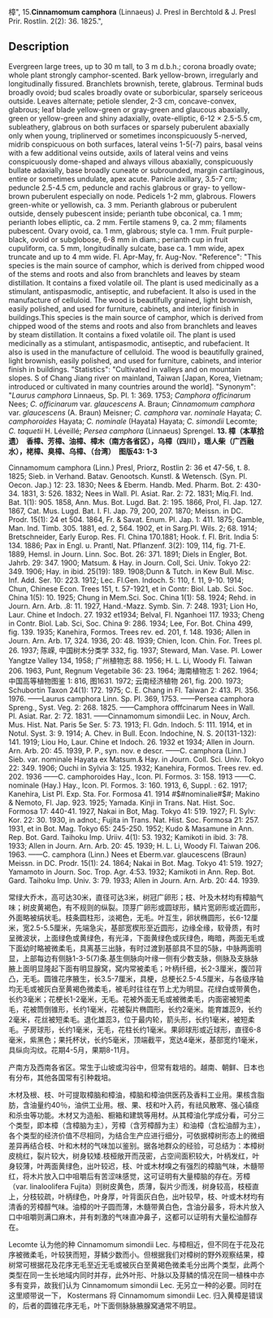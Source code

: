樟",
15.**Cinnamomum camphora** (Linnaeus) J. Presl in Berchtold & J. Presl Prir. Rostlin. 2(2): 36. 1825.",

## Description
Evergreen large trees, up to 30 m tall, to 3 m d.b.h.; corona broadly ovate; whole plant strongly camphor-scented. Bark yellow-brown, irregularly and longitudinally fissured. Branchlets brownish, terete, glabrous. Terminal buds broadly ovoid; bud scales broadly ovate or suborbicular, sparsely sericeous outside. Leaves alternate; petiole slender, 2-3 cm, concave-convex, glabrous; leaf blade yellow-green or gray-green and glaucous abaxially, green or yellow-green and shiny adaxially, ovate-elliptic, 6-12 × 2.5-5.5 cm, subleathery, glabrous on both surfaces or sparsely puberulent abaxially only when young, triplinerved or sometimes inconspicuously 5-nerved, midrib conspicuous on both surfaces, lateral veins 1-5(-7) pairs, basal veins with a few additional veins outside, axils of lateral veins and veins conspicuously dome-shaped and always villous abaxially, conspicuously bullate adaxially, base broadly cuneate or subrounded, margin cartilaginous, entire or sometimes undulate, apex acute. Panicle axillary, 3.5-7 cm; peduncle 2.5-4.5 cm, peduncle and rachis glabrous or gray- to yellow-brown puberulent especially on node. Pedicels 1-2 mm, glabrous. Flowers green-white or yellowish, ca. 3 mm. Perianth glabrous or puberulent outside, densely pubescent inside; perianth tube obconical, ca. 1 mm; perianth lobes elliptic, ca. 2 mm. Fertile stamens 9, ca. 2 mm; filaments pubescent. Ovary ovoid, ca. 1 mm, glabrous; style ca. 1 mm. Fruit purple-black, ovoid or subglobose, 6-8 mm in diam.; perianth cup in fruit cupuliform, ca. 5 mm, longitudinally sulcate, base ca. 1 mm wide, apex truncate and up to 4 mm wide. Fl. Apr-May, fr. Aug-Nov.
  "Reference": "This species is the main source of camphor, which is derived from chipped wood of the stems and roots and also from branchlets and leaves by steam distillation. It contains a fixed volatile oil. The plant is used medicinally as a stimulant, antispasmodic, antiseptic, and rubefacient. It also is used in the manufacture of celluloid. The wood is beautifully grained, light brownish, easily polished, and used for furniture, cabinets, and interior finish in buildings.This species is the main source of camphor, which is derived from chipped wood of the stems and roots and also from branchlets and leaves by steam distillation. It contains a fixed volatile oil. The plant is used medicinally as a stimulant, antispasmodic, antiseptic, and rubefacient. It also is used in the manufacture of celluloid. The wood is beautifully grained, light brownish, easily polished, and used for furniture, cabinets, and interior finish in buildings.
  "Statistics": "Cultivated in valleys and on mountain slopes. S of Chang Jiang river on mainland, Taiwan [Japan, Korea, Vietnam; introduced or cultivated in many countries around the world].
  "Synonym": "*Laurus camphora* Linnaeus, Sp. Pl. 1: 369. 1753; *Camphora officinarum* Nees; *C. officinarum* var. *glaucescens* A. Braun; *Cinnamomum camphora* var. *glaucescens* (A. Braun) Meisner; *C. camphora* var. *nominale* Hayata; *C. camphoroides* Hayata; *C. nominale* (Hayata) Hayata; *C. simondii* Lecomte; *C. taquetii* H. Léveillé; *Persea camphora* (Linnaeus) Sprengel.
**13. 樟（本草拾遗）　香樟、芳樟、油樟、樟木（南方各省区），乌樟（四川），瑶人柴（广西融水），栳樟、臭樟、乌樟、（台湾）　图版43: 1-3**

Cinnamomum camphora (Linn.) Presl, Priorz, Rostlin 2: 36 et 47-56, t. 8. 1825; Sieb. in Verhand. Batav. Genootsch. Kunstl. & Wetensch. (Syn. Pl. Oecon. Jap.) 12: 23. 1830; Nees & Eberm. Handb. Med. Pharm. Bot. 2: 430-34. 1831, 3: 526. 1832; Nees in Wall. Pl. Asiat. Rar. 2: 72. 1831; Miq.Fl. Ind. Bat. 1(1): 905. 1858, Ann. Mus. Bot. Lugd. Bat. 2: 195. 1866, Prol, Fl. Jap. 127. 1867, Cat. Mus. Lugd. Bat. I. Fl. Jap. 79, 200, 207. 1870; Meissn. in DC. Prodr. 15(1): 24 et 504. 1864, Fr. & Savat. Enum. Pl. Jap. 1: 411. 1875; Gamble, Man. Ind. Timb. 305. 1881, ed. 2, 564. 1902, et in Sarg.Pl. Wils. 2; 68. 1914; Bretschneider, Early Europ. Res. Fl. China 170.1881; Hook. f. Fl. Brit. India 5: 134. 1886; Pax in Engl. u. Prantl, Nat. Pflanzenf. 3(2): 109, 114, fig. 71-E. 1889, Hemsl. in Journ. Linn. Soc. Bot. 26: 371. 1891; Diels in Engler, Bot. Jahrb. 29: 347. 1900; Matsum. & Hay. in Journ. Coll, Sci. Univ. Tokyo 22: 349. 1906; Hay. in ibid. 25(19): 189. 1908;Dunn & Tutch. in Kew Bull. Misc. Inf. Add. Ser. 10: 223. 1912; Lec. Fl.Gen. Indoch. 5: 110, f. 11, 9-10. 1914; Chun, Chinese Econ. Trees 151, t. 57-1921, et in Contr: Biol. Lab. Sci. Soc. China 1(5): 10. 1925; Chung in Mem.Sci. Soc. China 1(1): 58. 1924; Rehd. in Journ. Arn. Arb. .8: 11. 1927, Hand.-Mazz. Symb. Sin. 7: 248. 1931; Lion Ho, Laur. Chine et Indoch. 27. 1932 et1934; Belval, Fl. Nganhoei 117. 1933; Cheng in Contr. Biol. Lab. Sci, Soc. China 9: 286. 1934; Lee, For. Bot. China 499, fig. 139. 1935; Kanehira, Formos. Trees rev. ed. 201, f. 148. 1936; Allen in Journ. Arn. Arb. 17, 324. 1936, 20: 48. 1939; Chien, Icon. Chin. For. Trees pl. 26. 1937; 陈嵘, 中国树木分类学 332, fig. 1937; Steward, Man. Vase. Pl. Lower Yangtze Valley 134, 1958; 广州植物志 88. 1956; H. L. Li, Woody Fl. Taiwan 206. 1963, Punt, Regnum Vegetabile 36: 23. 1964; 海南植物志 1: 262. 1964; 中国高等植物图鉴 1: 816, 图1631. 1972; 云南经济植物 261, fig. 200. 1973; Schubortin Taxon 24(1): 172. 1975; C. E. Chang in Fl. Taiwan 2: 413. Pl. 356. 1976. ——Laurus camphora Linn. Sp. Pl. 369, 1753. ——Persea camphora Spreng., Syst. Veg. 2: 268. 1825. ——Camphora offfcinarum Nees in Wall. Pl. Asiat. Rar. 2: 72. 1831. ——Cinnamomum simondii Lec. in Nouv, Arch. Mus. Hist. Nat. Paris 5e Ser. 5: 73. 1913; Fl. Gdn. Indoch. 5: 111. 1914, et in Notul. Syst. 3: 9. 1914; A. Chev. in Bull. Econ. Indochine, N. S. 20(131-132): 141. 1919; Liou Ho, Laur. Chine et Indoch. 26. 1932 et 1934; Allen in Journ. Arn. Arb. 20: 45. 1939, P. P., syn. nov. e descr. ——C. camphora (Linn.) Sieb. var. nominale Hayata ex Matsum.& Hay. in Journ. Coll. Sci. Univ. Tokyo 22: 349. 1906; Ouchi in Sylvia 3: 125. 1932; Kanehira, Formos. Trees rev. ed. 202. 1936 ——C. camphoroides Hay., Icon. Pl. Formos. 3: 158. 1913 ——C. nominale (Hay.) Hay., Icon. Pl. Formos. 3: 160. 1913, 6, Suppl. : 62. 1917; Kanehira, List Pl. Exp. Sta. For. Formosa 41. 1914 #$#nominalie#$#; Makino & Nemoto, Fl. Jap. 923. 1925; Yamada. Kinji in Trans. Nat. Hist. Soc. Formosa 17: 440-41. 1927, Nakai in Bot, Mag. Tokyo 41: 519. 1927; Fl. Sylv: Kor. 22: 30. 1930, in adnot.; Fujita in Trans. Nat. Hist. Soc. Formosa 21: 257. 1931, et in Bot. Mag. Tokyo 65: 245-250. 1952; Kudo & Masamune in Ann. Rep. Bot. Gard. Taihoku Imp. Uriiv. 4(1): 53. 1932; Kamikoti in ibid. 3: 78. 1933; Allen in Journ. Arn. Arb. 20: 45. 1939; H. L. Li, Woody Fl. Taiwan 206. 1963. ——C. camphora (Linn.) Nees et Eberm.var. glaucescens (Braun) Meissn. in DC. Prodr. 15(1): 24. 1864; Nakai in Bot. Mag. Tokyo 41: 519. 1927; Yamamoto in Journ. Soc. Trop. Agr. 4:53. 1932; Kamikoti in Ann. Rep. Bot. Gard. Taihoku Imp. Univ. 3: 79. 1933; Allen in Journ. Arn. Arb. 20: 44. 1939.

常绿大乔木，高可达30米，直径可达3米，树冠广卵形；枝、叶及木材均有樟脑气味；树皮黄褐色，有不规则的纵裂。顶芽广卵形或圆球形，鳞片宽卵形或近圆形，外面略被绢状毛。枝条圆柱形，淡褐色，无毛。叶互生，卵状椭圆形，长6-12厘米，宽2.5-5.5厘米，先端急尖，基部宽楔形至近圆形，边缘全缘，软骨质，有时呈微波状，上面绿色或黄绿色，有光泽，下面黄绿色或灰绿色，晦暗，两面无毛或下面幼时略被微柔毛，具离基三出脉，有时过渡到基部具不显的5脉，中脉两面明显，上部每边有侧脉1-3-5(7)条.基生侧脉向叶缘一侧有少数支脉，侧脉及支脉脉腋上面明显隆起下面有明显腺窝，窝内常被柔毛；叶柄纤细，长2-3厘米，腹凹背凸，无毛。圆锥花序腋生，长3.5-7厘米，具梗，总梗长2.5-4.5厘米，与各级序轴均无毛或被灰白至黄褐色微柔毛，被毛时往往在节上尤为明显。花绿白或带黄色，长约3毫米；花梗长1-2毫米，无毛。花被外面无毛或被微柔毛，内面密被短柔毛，花被筒倒锥形，长约1毫米，花被裂片椭圆形，长约2毫米。能育雄蕊9，长约2毫米，花丝被短柔毛。退化雄蕊3，位于最内轮，箭头形，长约1毫米，被短柔毛。子房球形，长约1毫米，无毛，花柱长约1毫米。果卵球形或近球形，直径6-8毫米，紫黑色；果托杯状，长约5毫米，顶端截平，宽达4毫米，基部宽约1毫米，具纵向沟纹。花期4-5月，果期8-11月。

产南方及西南各省区。常生于山坡或沟谷中，但常有栽培的。越南、朝鲜、日本也有分布，其他各国常有引种栽培。

木材及根、枝、叶可提取樟脑和樟油，樟脑和樟油供医药及香料工业用。果核含脂肪，含油量约40％，油供工业用。根、果、枝和叶入药，有祛风散寒、强心镇痉和杀虫等功能。木材又为造船、橱箱和建筑等用材。从其樟油化学成分看，可分三个类型，即本樟（含樟脑为主），芳樟（含芳樟醇为主）和油樟（含松油醇为主），各个类型的经济价值不尽相同，为结合生产应进行细分，可依据樟树形态上的微细差异再结合枝、叶和木材的气味加以鉴别。据各地群众的经验，可总结为：本樟树皮桃红，裂片较大，树身较矮.枝桠敞开而茂密，占空间面积较大，叶柄发红，叶身较薄，叶两面黄绿色，出叶较迟，枝、叶或木材嗅之有强烈的樟脑气味，木髓带红，将木片放入口中咀嚼后有苦涩味感觉，这可证明有大量樟脑的存在。芳樟（var. linaloolifera Fujita）则树皮黄色，质薄，裂片少而浅，树身较高，枝桠直上，分枝较疏，叶柄绿色，叶身厚，叶背面灰白色，出叶较早，枝、叶或木材均有清香的芳樟醇气味。油樟的叶子圆而薄，木髓带黄白色，含油分最多，将木片放入口中咀嚼则满口麻木，并有刺激的气味直冲鼻子，这都可以证明有大量松油醇存在。

Lecomte 认为他的种 Cinnamomum simondii Lec. 与樟相近，但不同在于花及花序被微柔毛，叶较狭而短，芽鳞少数而小。但根据我们对樟树的野外观察结果，樟树常可根据花及花序无毛至近无毛或被灰白至黄褐色微柔毛分出两个类型，此两个类型在同一生长地域内同时并存，此外叶形、叶脉以及芽鳞的情况在同一植株中亦多有变异，故我们认为 Cinnamomum simondii Lec. 无另立一种的必要。同时在这里顺带说一下， Kostermans 将 Cinnamomum simondii Lec. 归入黄樟是错误的，后者的圆锥花序无毛，叶下面侧脉脉腋腺窝通常不明显。
